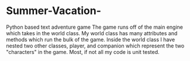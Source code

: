 # Summer-Vacation-
Python based text adventure game
The game runs off of the main engine which takes in the world class. My world class has many attributes and methods
which run the bulk of the game. Inside the world class I have nested two other classes, player, and companion which
represent the two "characters" in the game. Most, if not all my code is unit tested.
